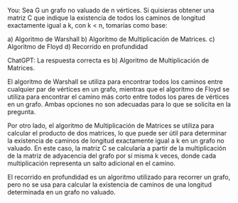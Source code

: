 You:
Sea G un grafo no valuado de n vértices. Si quisieras obtener una matriz C que indique la existencia de todos los caminos de longitud exactamente igual a k, con k < n, tomarías como base:

a) Algoritmo de Warshall
b) Algoritmo de Multiplicación de Matrices.
c) Algoritmo de Floyd
d) Recorrido en profundidad

ChatGPT:
La respuesta correcta es b) Algoritmo de Multiplicación de Matrices.

El algoritmo de Warshall se utiliza para encontrar todos los caminos entre cualquier par de vértices en un grafo, mientras que el algoritmo de Floyd se utiliza para encontrar el camino más corto entre todos los pares de vértices en un grafo. Ambas opciones no son adecuadas para lo que se solicita en la pregunta.

Por otro lado, el algoritmo de Multiplicación de Matrices se utiliza para calcular el producto de dos matrices, lo que puede ser útil para determinar la existencia de caminos de longitud exactamente igual a k en un grafo no valuado. En este caso, la matriz C se calcularía a partir de la multiplicación de la matriz de adyacencia del grafo por sí misma k veces, donde cada multiplicación representa un salto adicional en el camino.

El recorrido en profundidad es un algoritmo utilizado para recorrer un grafo, pero no se usa para calcular la existencia de caminos de una longitud determinada en un grafo no valuado.
